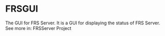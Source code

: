 # FRSGUI
The GUI for FRS Server. It is a GUI for displaying the status of FRS Server.
See more in: FRSServer Project
